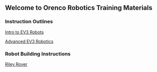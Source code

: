 ## Welcome to Orenco Robotics Training Materials

### Instruction Outlines
[Intro to EV3 Robots](Intro_to_EV3.md)

[Advanced EV3 Robotics](Advanced_LEGO_EV3.md)

### Robot Building Instructions
[Riley Rover](Models\RileyRover\BuildingInstructions.html)
